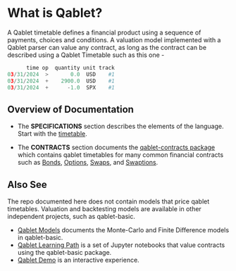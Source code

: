 # What is Qablet?

A Qablet timetable defines a financial product using a sequence of payments, choices and conditions. A valuation model implemented with a Qablet parser can value any contract, as long as the contract can be described using a Qablet Timetable such as this one -

```py
      time op  quantity unit track
03/31/2024  >       0.0  USD    #1
03/31/2024  +    2900.0  USD    #1
03/31/2024  +      -1.0  SPX    #1
```


## Overview of Documentation

- The **SPECIFICATIONS** section describes the elements of the language.
Start with the [timetable](specifications/timetable.md).

- The **CONTRACTS** section documents the [qablet-contracts package](https://github.com/qablet/qablet-contracts) which contains qablet timetables
for many common financial contracts such as
[Bonds](examples/bond_zero.md),
[Options](examples/equity_vanilla.md),
[Swaps](examples/rate_swap.md), and [Swaptions](examples/rate_swaption.md).

## Also See
The repo documented here does not contain models that price qablet timetables. Valuation and backtesting models are available in other independent projects, such as qablet-basic.

- [Qablet Models](https://qablet-academy.github.io/intro/) documents the Monte-Carlo and Finite Difference models in qablet-basic.
- [Qablet Learning Path](https://github.com/qablet-academy/intro) is a set of Jupyter notebooks that value contracts using the qablet-basic package.
- [Qablet Demo](https://apps-dash.onrender.com/) is an interactive experience.
